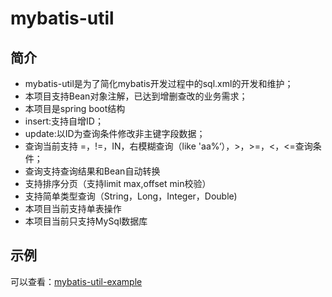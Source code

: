 mybatis-util
======

简介
------------
* mybatis-util是为了简化mybatis开发过程中的sql.xml的开发和维护；
* 本项目支持Bean对象注解，已达到增删查改的业务需求；
* 本项目是spring boot结构
* insert:支持自增ID；
* update:以ID为查询条件修改非主键字段数据；
* 查询当前支持 =，!=，IN，右模糊查询（like 'aa%‘），>，>=，<，<=查询条件；
* 查询支持查询结果和Bean自动转换
* 支持排序分页（支持limit max,offset min校验）
* 支持简单类型查询（String，Long，Integer，Double)
* 本项目当前支持单表操作
* 本项目当前只支持MySql数据库

示例
------------
可以查看：[mybatis-util-example](https://github.com/zhuzihuaile/mybatis-util-example)

